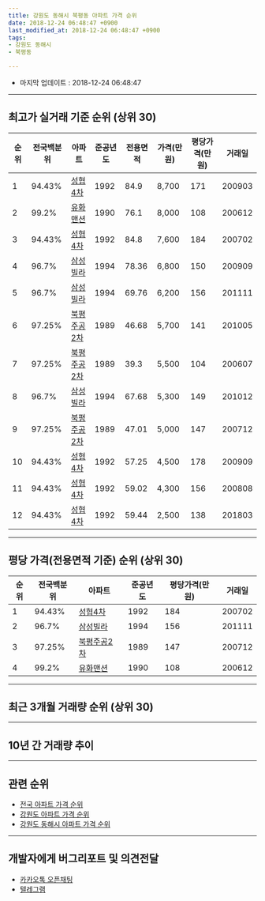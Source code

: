```yaml
---
title: 강원도 동해시 북평동 아파트 가격 순위
date: 2018-12-24 06:48:47 +0900
last_modified_at: 2018-12-24 06:48:47 +0900
tags:
- 강원도 동해시
- 북평동

---
```


* 마지막 업데이트 : 2018-12-24 06:48:47

---

## 최고가 실거래 기준 순위 (상위 30)


|순위|전국백분위|아파트|준공년도|전용면적|가격(만원)|평당가격(만원)|거래일|
|---|---|---|---|---|---|---|---|
|1|94.43%|[성협4차](https://search.naver.com/search.naver?query=%EA%B0%95%EC%9B%90%EB%8F%84+%EB%8F%99%ED%95%B4%EC%8B%9C+%EB%B6%81%ED%8F%89%EB%8F%99+%EC%84%B1%ED%98%914%EC%B0%A8)|1992|84.9|8,700|171|200903|
|2|99.2%|[유화맨션](https://search.naver.com/search.naver?query=%EA%B0%95%EC%9B%90%EB%8F%84+%EB%8F%99%ED%95%B4%EC%8B%9C+%EB%B6%81%ED%8F%89%EB%8F%99+%EC%9C%A0%ED%99%94%EB%A7%A8%EC%85%98)|1990|76.1|8,000|108|200612|
|3|94.43%|[성협4차](https://search.naver.com/search.naver?query=%EA%B0%95%EC%9B%90%EB%8F%84+%EB%8F%99%ED%95%B4%EC%8B%9C+%EB%B6%81%ED%8F%89%EB%8F%99+%EC%84%B1%ED%98%914%EC%B0%A8)|1992|84.8|7,600|184|200702|
|4|96.7%|[삼성빌라](https://search.naver.com/search.naver?query=%EA%B0%95%EC%9B%90%EB%8F%84+%EB%8F%99%ED%95%B4%EC%8B%9C+%EB%B6%81%ED%8F%89%EB%8F%99+%EC%82%BC%EC%84%B1%EB%B9%8C%EB%9D%BC)|1994|78.36|6,800|150|200909|
|5|96.7%|[삼성빌라](https://search.naver.com/search.naver?query=%EA%B0%95%EC%9B%90%EB%8F%84+%EB%8F%99%ED%95%B4%EC%8B%9C+%EB%B6%81%ED%8F%89%EB%8F%99+%EC%82%BC%EC%84%B1%EB%B9%8C%EB%9D%BC)|1994|69.76|6,200|156|201111|
|6|97.25%|[북평주공2차](https://search.naver.com/search.naver?query=%EA%B0%95%EC%9B%90%EB%8F%84+%EB%8F%99%ED%95%B4%EC%8B%9C+%EB%B6%81%ED%8F%89%EB%8F%99+%EB%B6%81%ED%8F%89%EC%A3%BC%EA%B3%B52%EC%B0%A8)|1989|46.68|5,700|141|201005|
|7|97.25%|[북평주공2차](https://search.naver.com/search.naver?query=%EA%B0%95%EC%9B%90%EB%8F%84+%EB%8F%99%ED%95%B4%EC%8B%9C+%EB%B6%81%ED%8F%89%EB%8F%99+%EB%B6%81%ED%8F%89%EC%A3%BC%EA%B3%B52%EC%B0%A8)|1989|39.3|5,500|104|200607|
|8|96.7%|[삼성빌라](https://search.naver.com/search.naver?query=%EA%B0%95%EC%9B%90%EB%8F%84+%EB%8F%99%ED%95%B4%EC%8B%9C+%EB%B6%81%ED%8F%89%EB%8F%99+%EC%82%BC%EC%84%B1%EB%B9%8C%EB%9D%BC)|1994|67.68|5,300|149|201012|
|9|97.25%|[북평주공2차](https://search.naver.com/search.naver?query=%EA%B0%95%EC%9B%90%EB%8F%84+%EB%8F%99%ED%95%B4%EC%8B%9C+%EB%B6%81%ED%8F%89%EB%8F%99+%EB%B6%81%ED%8F%89%EC%A3%BC%EA%B3%B52%EC%B0%A8)|1989|47.01|5,000|147|200712|
|10|94.43%|[성협4차](https://search.naver.com/search.naver?query=%EA%B0%95%EC%9B%90%EB%8F%84+%EB%8F%99%ED%95%B4%EC%8B%9C+%EB%B6%81%ED%8F%89%EB%8F%99+%EC%84%B1%ED%98%914%EC%B0%A8)|1992|57.25|4,500|178|200909|
|11|94.43%|[성협4차](https://search.naver.com/search.naver?query=%EA%B0%95%EC%9B%90%EB%8F%84+%EB%8F%99%ED%95%B4%EC%8B%9C+%EB%B6%81%ED%8F%89%EB%8F%99+%EC%84%B1%ED%98%914%EC%B0%A8)|1992|59.02|4,300|156|200808|
|12|94.43%|[성협4차](https://search.naver.com/search.naver?query=%EA%B0%95%EC%9B%90%EB%8F%84+%EB%8F%99%ED%95%B4%EC%8B%9C+%EB%B6%81%ED%8F%89%EB%8F%99+%EC%84%B1%ED%98%914%EC%B0%A8)|1992|59.44|2,500|138|201803|


---

## 평당 가격(전용면적 기준) 순위 (상위 30)


|순위|전국백분위|아파트|준공년도|평당가격(만원)|거래일|
|---|---|---|---|---|---|
|1|94.43%|[성협4차](https://search.naver.com/search.naver?query=%EA%B0%95%EC%9B%90%EB%8F%84+%EB%8F%99%ED%95%B4%EC%8B%9C+%EB%B6%81%ED%8F%89%EB%8F%99+%EC%84%B1%ED%98%914%EC%B0%A8)|1992|184|200702|
|2|96.7%|[삼성빌라](https://search.naver.com/search.naver?query=%EA%B0%95%EC%9B%90%EB%8F%84+%EB%8F%99%ED%95%B4%EC%8B%9C+%EB%B6%81%ED%8F%89%EB%8F%99+%EC%82%BC%EC%84%B1%EB%B9%8C%EB%9D%BC)|1994|156|201111|
|3|97.25%|[북평주공2차](https://search.naver.com/search.naver?query=%EA%B0%95%EC%9B%90%EB%8F%84+%EB%8F%99%ED%95%B4%EC%8B%9C+%EB%B6%81%ED%8F%89%EB%8F%99+%EB%B6%81%ED%8F%89%EC%A3%BC%EA%B3%B52%EC%B0%A8)|1989|147|200712|
|4|99.2%|[유화맨션](https://search.naver.com/search.naver?query=%EA%B0%95%EC%9B%90%EB%8F%84+%EB%8F%99%ED%95%B4%EC%8B%9C+%EB%B6%81%ED%8F%89%EB%8F%99+%EC%9C%A0%ED%99%94%EB%A7%A8%EC%85%98)|1990|108|200612|


---

## 최근 3개월 거래량 순위 (상위 30)


<div style="width:100%;">
    <canvas id="deal_count_ranking" height="250"></canvas>
</div>


<script>
new Chart(document.getElementById("deal_count_ranking"), {
    type: 'horizontalBar',
    data: {
        labels: ['북평주공2차'],
        datasets: [{
            label: '실거래 수',
            data: [3],
            borderColor: "rgba(255, 0, 128, 1)",
            backgroundColor: "rgba(255, 0, 128, 0.5)",
            fill: false,
        }]
    },
    options: {
        responsive: true,
        title: {
            display: true,
            text: '최근 3개월 거래량 순위'
        },
        tooltips: {
            mode: 'index',
            intersect: false,
            callbacks: {
                title: function(tooltipItems, data) {
                    return "실거래 수:";
                },
                label: function(tooltipItem, data) {
                    return data.labels[tooltipItem.index] + ": " + tooltipItem.xLabel;
                }
            }
        },
        hover: {
            mode: 'nearest',
            intersect: true
        },
        scales: {
            xAxes: [{
                display: true,
                scaleLabel: {
                    display: true,
                    labelString: '실거래 수'
                },
                ticks: {
                    suggestedMin: 0,
                }
            }],
            yAxes: [{
                display: true,
                ticks: {
                    autoSkip: false,
                    callback: function(value, index, values) {
                        if (value.length > 15)
                            return value.substr(0, 13) + "...";
                        else
                            return value;
                    }
                },
                scaleLabel: {
                    display: false,
                }
            }]
        }
    }
});

</script>


---

## 10년 간 거래량 추이


<div style="width:100%;">
    <canvas id="deal_progress" height="250"></canvas>
</div>

<script>
new Chart(document.getElementById("deal_progress"), {
    type: 'line',
    data: {
        labels: ['200812','200901','200902','200903','200904','200905','200906','200907','200908','200909','200910','200911','200912','201001','201002','201003','201004','201005','201006','201007','201008','201009','201010','201011','201012','201101','201102','201103','201104','201105','201106','201107','201108','201109','201110','201111','201112','201201','201202','201203','201204','201205','201206','201207','201208','201209','201210','201211','201212','201301','201302','201303','201304','201305','201306','201307','201308','201309','201310','201311','201312','201401','201402','201403','201404','201405','201406','201407','201408','201409','201410','201411','201412','201501','201502','201503','201504','201505','201506','201507','201508','201509','201510','201511','201512','201601','201602','201603','201604','201605','201606','201607','201608','201609','201610','201611','201612','201701','201702','201703','201704','201705','201706','201707','201708','201709','201710','201711','201712','201801','201802','201803','201804','201805','201806','201807','201808','201809','201810','201811','201812'],
        datasets: [{
            label: '실거래 수',
            pointRadius: 1,
            data: [0, 0, 1, 2, 1, 0, 2, 1, 2, 2, 2, 2, 3, 2, 1, 2, 1, 2, 2, 1, 2, 2, 4, 0, 1, 0, 2, 1, 1, 1, 0, 1, 1, 2, 0, 1, 0, 0, 1, 2, 1, 1, 2, 1, 0, 3, 2, 2, 0, 0, 0, 1, 2, 1, 1, 0, 3, 0, 2, 0, 1, 2, 0, 2, 0, 1, 1, 1, 1, 0, 1, 0, 1, 1, 1, 1, 0, 1, 1, 0, 2, 1, 1, 0, 1, 2, 1, 3, 1, 2, 3, 2, 1, 0, 4, 0, 0, 0, 3, 1, 3, 2, 1, 1, 3, 2, 1, 3, 0, 2, 0, 2, 1, 1, 0, 1, 0, 0, 3, 0, 0],
            borderColor: "rgba(255, 201, 14, 1)",
            backgroundColor: "rgba(255, 201, 14, 0.5)",
            fill: true,
        }]
    },
    options: {
        responsive: true,
        title: {
            display: true,
            text: '10년간 거래량 추이'
        },
        tooltips: {
            mode: 'index',
            intersect: false,
        },
        hover: {
            mode: 'nearest',
            intersect: true
        },
        scales: {
            xAxes: [{
                display: true,
                scaleLabel: {
                    display: true,
                    labelString: '년/월'
                }
            }],
            yAxes: [{
                display: true,
                ticks: {
                    suggestedMin: 0,
                },
                scaleLabel: {
                    display: true,
                    labelString: '실거래 수'
                }
            }]
        }
    }
});

</script>


---

## 관련 순위

- [전국 아파트 가격 순위](https://inasie.github.io/apt-ranking/전국)
- [강원도 아파트 가격 순위](https://inasie.github.io/apt-ranking/강원도)
- [강원도 동해시 아파트 가격 순위](https://inasie.github.io/apt-ranking/강원도-동해시)


---

## 개발자에게 버그리포트 및 의견전달

- [카카오톡 오픈채팅](https://open.kakao.com/o/gLJUAP4)
- [텔레그램](https://t.me/inasie)


